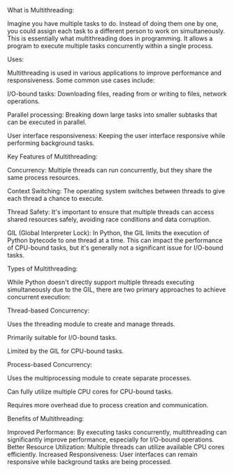 What is Multithreading:

Imagine you have multiple tasks to do. Instead of doing them one by one, you could assign each task to a different person to work on simultaneously. This is essentially what multithreading does in programming. It allows a program to execute multiple tasks concurrently within a single process.

 Uses:
 
Multithreading is used in various applications to improve performance and responsiveness. Some common use cases include:

I/O-bound tasks: Downloading files, reading from or writing to files, network operations.

Parallel processing: Breaking down large tasks into smaller subtasks that can be executed in parallel.

User interface responsiveness: Keeping the user interface responsive while performing background tasks.

Key Features of Multithreading:

Concurrency: Multiple threads can run concurrently, but they share the same process resources.

Context Switching: The operating system switches between threads to give each thread a chance to execute.

Thread Safety: It's important to ensure that multiple threads can access shared resources safely, avoiding race conditions and data corruption.

GIL (Global Interpreter Lock): In Python, the GIL limits the execution of Python bytecode to one thread at a time. This can impact the performance of CPU-bound tasks, but it's generally not a significant issue for I/O-bound tasks.

Types of Multithreading:

While Python doesn't directly support multiple threads executing simultaneously due to the GIL, there are two primary approaches to achieve concurrent execution:

Thread-based Concurrency:

Uses the threading module to create and manage threads.

Primarily suitable for I/O-bound tasks.

Limited by the GIL for CPU-bound tasks.

Process-based Concurrency:

Uses the multiprocessing module to create separate processes.

Can fully utilize multiple CPU cores for CPU-bound tasks.

Requires more overhead due to process creation and communication.

Benefits of Multithreading:


Improved Performance: By executing tasks concurrently, multithreading can significantly improve performance, especially for I/O-bound operations.
Better Resource Utilization: Multiple threads can utilize available CPU cores efficiently.
Increased Responsiveness: User interfaces can remain responsive while background tasks are being processed.
